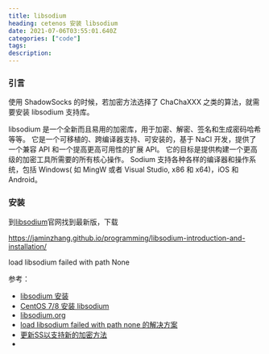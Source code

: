 ```yaml
---
title: libsodium
heading: cetenos 安装 libsodium 
date: 2021-07-06T03:55:01.640Z
categories: ["code"]
tags: 
description: 
---
```



### 引言

使用 ShadowSocks 的时候，若加密方法选择了 ChaChaXXX 之类的算法，就需要安装 libsodium 支持库。

libsodium 是一个全新而且易用的加密库，用于加密、解密、签名和生成密码哈希等等。 它是一个可移植的、跨编译器支持、可安装的，基于 NaCI 开发，提供了一个兼容 API 和一个提高更高可用性的扩展 API。 它的目标是提供构建一个更高级的加密工具所需要的所有核心操作。 Sodium 支持各种各样的编译器和操作系统，包括 Windows( 如 MingW 或者 Visual Studio, x86 和 x64)，iOS 和 Android。


### 安装

到[libsodium](https://doc.libsodium.org/)官网找到最新版，下载 

https://jaminzhang.github.io/programming/libsodium-introduction-and-installation/

load libsodium failed with path None


参考：  
- [libsodium 安装](https://jaminzhang.github.io/programming/libsodium-introduction-and-installation/)
- [CentOS 7/8 安装 libsodium](https://www.24kplus.com/linux/287.html)
- [libsodium.org](https://doc.libsodium.org/)
- [load libsodium failed with path none 的解决方案](https://zhuanlan.zhihu.com/p/354780318)
- [更新SS以支持新的加密方法](https://zhcexo.com/2018/07/06/ubuntu-update-and-ss-update/)
- 
